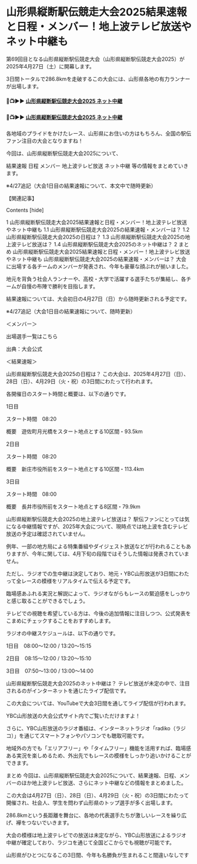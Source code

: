 # 山形県縦断駅伝競走大会2025結果速報と日程・メンバー！地上波テレビ放送やネット中継も
第69回目となる山形県縦断駅伝競走大会（山形県縦断駅伝競走大会2025）が2025年4月27日（土）に開幕します。

3日間トータルで286.8kmを走破するこの大会には、山形県各地の有力ランナーが出場します。

#### 🔴📺▶▶ [山形県縦断駅伝競走大会2025 ネット中継](https://jsports-hq.com/athletics/)

#### 🔴📺▶▶ [山形県縦断駅伝競走大会2025 ネット中継](https://jsports-hq.com/athletics/)

各地域のプライドをかけたレース、山形県にお住いの方はもちろん、全国の駅伝ファン注目の大会となりますね！

今回は、山形県縦断駅伝競走大会2025について、

結果速報
日程
メンバー
地上波テレビ放送
ネット中継
等の情報をまとめていきます。

※4/27追記（大会1日目の結果速報について、本文中で随時更新）

【関連記事】



Contents [hide]

1 山形県縦断駅伝競走大会2025結果速報と日程・メンバー！地上波テレビ放送やネット中継も
1.1 山形県縦断駅伝競走大会2025の結果速報・メンバーは？
1.2 山形県縦断駅伝競走大会2025の日程は？
1.3 山形県縦断駅伝競走大会2025の地上波テレビ放送は？
1.4 山形県縦断駅伝競走大会2025のネット中継は？
2 まとめ
山形県縦断駅伝競走大会2025結果速報と日程・メンバー！地上波テレビ放送やネット中継も
山形県縦断駅伝競走大会2025の結果速報・メンバーは？
大会に出場する各チームのメンバーが発表され、今年も豪華な顔ぶれが揃いました。


地元を背負う社会人ランナーや、高校・大学で活躍する選手たちが集結し、各チームが自慢の布陣で勝利を目指します。

結果速報については、大会初日の4月27日（日）から随時更新される予定です。

※4/27追記（大会1日目の結果速報について、随時更新）

＜メンバー＞

出場選手一覧はこちら

出典：大会公式

＜結果速報＞

 

山形県縦断駅伝競走大会2025の日程は？
この大会は、2025年4月27日（日）、28日（日）、4月29日（火・祝）の3日間にわたって行われます。

各開催日のスタート時間と概要は、以下の通りです。

1日目

スタート時間　08:20

概要　遊佐町月光橋をスタート地点とする10区間・93.5km

2日目

スタート時間　08:20

概要　新庄市役所前をスタート地点とする10区間・113.4km

3日目

スタート時間　08:00

概要　長井市役所前をスタート地点とする8区間・79.9km

 

山形県縦断駅伝競走大会2025の地上波テレビ放送は？
駅伝ファンにとっては気になる中継情報ですが、2025年大会について、現時点では地上波を含むテレビ放送の予定は確認されていません。

例年、一部の地方局による特集番組やダイジェスト放送などが行われることもありますが、今年に関しては、4月下旬の段階ではそうした情報は発表されていません。

ただし、ラジオでの生中継は決定しており、地元・YBC山形放送が3日間にわたって全レースの模様をリアルタイムで伝える予定です。

臨場感あふれる実況と解説によって、ラジオながらもレースの緊迫感をしっかりと感じ取ることができるでしょう。

テレビでの視聴を希望している方は、今後の追加情報に注目しつつ、公式発表をこまめにチェックすることをおすすめします。


ラジオの中継スケジュールは、以下の通りです。

1日目　08:00～12:00 / 13:20～15:15

2日目　08:15～12:00 / 13:20～15:10

3日目　07:50～13:00 / 13:00～14:00　

山形県縦断駅伝競走大会2025のネット中継は？
テレビ放送が未定の中で、注目されるのがインターネットを通じたライブ配信です。

この大会については、YouTubeで大会3日間を通してライブ配信が行われます。


YBC山形放送の大会公式サイト内でご覧いただけますよ！

さらに、YBC山形放送のラジオ番組は、インターネットラジオ「radiko（ラジコ）」を通じてスマートフォンやパソコンでも聴取可能です。

地域外の方でも「エリアフリー」や「タイムフリー」機能を活用すれば、臨場感ある実況を楽しめるため、外出先でもレースの模様をしっかり追いかけることができます。

まとめ
今回は、山形県縦断駅伝競走大会2025について、結果速報、日程、メンバーのほか地上波テレビ放送、さらにネット中継などの情報をまとめました。


この大会は4月27日（日）、28日（日）、4月29日（火・祝）の3日間にわたって開催され、社会人、学生を問わず山形県のトップ選手が多く出場します。

286.8kmという長距離を舞台に、各地の代表選手たちが激しいレースを繰り広げ、襷をつないでいきます。

大会の模様は地上波テレビでの放送は未定ながら、YBC山形放送によるラジオ中継が確定しており、ラジコを通じて全国どこからでも視聴が可能です。

 

山形県がひとつになるこの3日間、今年も名勝負が生まれること間違いなしです

